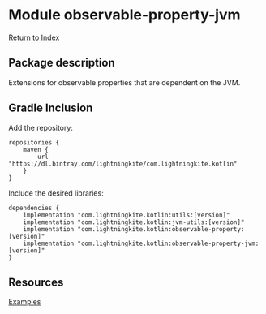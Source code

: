 # Module observable-property-jvm

[Return to Index](../)

## Package description

Extensions for observable properties that are dependent on the JVM.

## Gradle Inclusion



Add the repository:

```
repositories {
    maven {
        url "https://dl.bintray.com/lightningkite/com.lightningkite.kotlin"
    }
}
```

Include the desired libraries:

```
dependencies {
    implementation "com.lightningkite.kotlin:utils:[version]"
    implementation "com.lightningkite.kotlin:jvm-utils:[version]"
    implementation "com.lightningkite.kotlin:observable-property:[version]"
    implementation "com.lightningkite.kotlin:observable-property-jvm:[version]"
}
```

## Resources

[Examples](https://github.com/lightningkite/lk-kotlin/tree/master/observable-property-jvm/src/test/kotlin/lk/kotlin/observable/property/jvm/example)